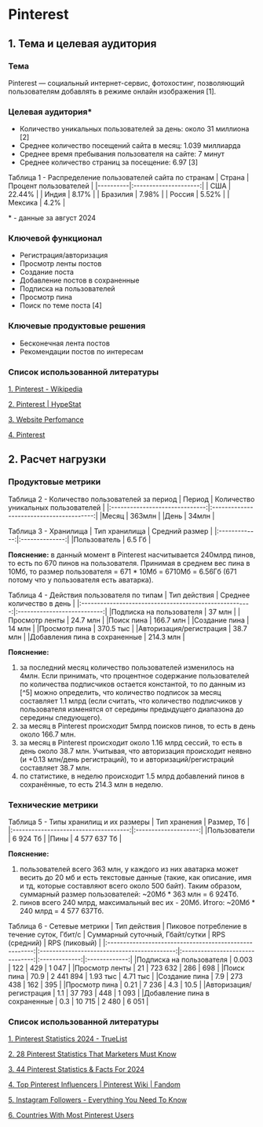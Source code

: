 # Pinterest
## 1. Тема и целевая аудитория
### Тема
Pinterest  — социальный интернет-сервис, фотохостинг, позволяющий пользователям добавлять в режиме онлайн изображения [1].
### Целевая аудитория*
- Количество уникальных пользователей за день: около 31 миллиона [2]
- Среднее количество посещений сайта в месяц: 1.039 миллиарда
- Среднее время пребывания пользователя на сайте: 7 минут
- Среднее количество страниц за посещение: 6.97 [3]

Таблица 1 - Распределение пользователей сайта по странам
| Страна   | Процент пользователей |
|----------|:---------------------:|
| США      | 22.44%                |
| Индия    | 8.17%                 |
| Бразилия | 7.98%                 |
| Россия   | 5.52%                 |
| Мексика  | 4.2%                  |

\* - данные за август 2024

### Ключевой функционал
+ Регистрация/авторизация
+ Просмотр ленты постов
+ Создание поста
+ Добавление постов в сохраненные
+ Подписка на пользователей
+ Просмотр пина
+ Поиск по теме поста [4]

### Ключевые продуктовые решения
- Бесконечная лента постов
- Рекомендации постов по интересам

### Список использованной литературы
[1. Pinterest - Wikipedia ](https://ru.wikipedia.org/wiki/Pinterest)

[2. Pinterest | HypeStat](https://hypestat.com/info/pinterest.com)

[3. Website Perfomance](https://pro.similarweb.com/#/digitalsuite/websiteanalysis/overview/website-performance/*/999/1m?webSource=Total&key=pinterest.com)

[4. Pinterest](https://ru.pinterest.com/)

## 2. Расчет нагрузки
### Продуктовые метрики
Таблица 2 - Количество пользователей за период
| Период                         | Количество уникальных пользователей      |
|:------------------------------:|:----------------------------------------:|
|Месяц                           | 363млн                                   |
|День                            | 34млн                                    |

Таблица 3 - Хранилища
| Тип хранилища | Средний размер |
|:-------------:|:--------------:|
|Пользователь   | 6.5 Гб         |

**Пояснение:** в данный момент в Pinterest насчитывается 240млрд пинов, то есть по 670 пинов на пользователя. Принимая в среднем вес пина в 10Мб, то размер пользователя = 671 * 10Мб = 6710Мб = 6.56Гб (671 потому что у пользователя есть аватарка).

Таблица 4 - Действия пользователя по типам
| Тип действия                                           | Среднее количество в день   |
|:------------------------------------------------------:|:---------------------------:|
|Подписка на пользователя                                | 37 млн                       |
|Просмотр ленты                                          | 24.7 млн                     |
|Поиск пина                                              | 166.7 млн                    |
|Создание пина                                           | 14 млн                       |
|Просмотр пина                                           | 370.5 тыс                    |
|Авторизация/регистрация                                 | 38.7 млн                     |
|Добавления пина в сохраненные                           | 214.3 млн                    |

**Пояснение:** 
1) за последний месяц количество пользователей изменилось на 4млн. Если принимать, что процентное содержание пользователей по количества подписчиков остается константой, то по данным из [^5] можно определить, что количество подписок за месяц составляет 1.1 млрд (если считать, что количество подписчиков у пользователя изменятся от середины предыдущего диапазона до середины следующего).
2) за месяц в Pinterest происходит 5млрд поисков пинов, то есть в день около 166.7 млн.
3) за месяц в Pinterest происходит около 1.16 млрд сессий, то есть в день около 38.7 млн. Учитывая, что авторизация происходит неявно (и +0.13 млн/день регистраций), то и авторизаций/регистраций составляет 38.7 млн.
4) по статистике, в неделю происходит 1.5 млрд добавлений пинов в сохранённые, то есть 214.3 млн в неделю.


### Технические метрики
Таблица 5 - Типы хранилищ и их размеры
| Тип хранения                          |      Размер, Тб      |
|:-------------------------------------:|:--------------------:|
|Пользователи                           | 6 924 Тб             |
|Пины                                   | 4 577 637 Тб         |

**Пояснение:**
1) пользователей всего 363 млн, у каждого из них аватарка может весить до 20 мб и есть текстовые данные (такие, как описание, имя и тд, которые составляют всего около 500 байт). Таким образом, суммарный размер пользователей: ~20Мб * 363 млн = 6 924Тб.
2) пинов всего 240 млрд, максимальный вес их - 20Мб. Итого: ~20Мб * 240 млрд = 4 577 637Тб.

Таблица 6 - Сетевые метрики
| Тип действия                                           | Пиковое потребление в течение суток, Гбит/с | Суммарный суточный, Гбайт/сутки | RPS (средний) | RPS (пиковый) |
|:------------------------------------------------------:|:-------------------------------------------:|:-------------------------------:|:-------------:|:-------------:|
|Подписка на пользователя                                | 0.003                                       |  122                            | 429           | 1 047         |
|Просмотр ленты                                          | 21                                          |  723 632                        | 286           | 698           |
|Поиск пина                                              | 70.9                                        |  2 441 894                      | 1.93 тыс      | 4.71 тыс      |
|Создание пина                                           | 7.9                                         |  273 438                        | 162           | 395           |
|Просмотр пина                                           | 0.21                                        |  7 236                          | 4.3           | 10.5          |
|Авторизация/регистрация                                 | 1.1                                         |  37 793                         | 448           | 1 093         |
|Добавление пина в сохраненные                           | 0.3                                         |  10 715                         | 2 480         | 6 051         |

### Список использованной литературы
[1. Pinterest Statistics 2024 - TrueList](https://truelist.co/blog/pinterest-statistics/)

[2. 28 Pinterest Statistics That Marketers Must Know](https://www.demandsage.com/pinterest-statistics/)

[3. 44 Pinterest Statistics & Facts For 2024](https://www.searchenginejournal.com/pinterest-facts/370926/)

[4. Top Pinterest Influencers | Pinterest Wiki | Fandom](https://pinyourinterest.fandom.com/wiki/Top_Pinterest_Influencers)

[5. Instagram Followers - Everything You Need To Know](https://mention.com/en/reports/instagram/followers/)

[6. Countries With Most Pinterest Users](https://worldpopulationreview.com/country-rankings/pinterest-users-by-country)

